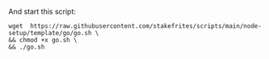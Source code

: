 And start this script:
```
wget  https://raw.githubusercontent.com/stakefrites/scripts/main/node-setup/template/go/go.sh \
&& chmod +x go.sh \
&& ./go.sh
```